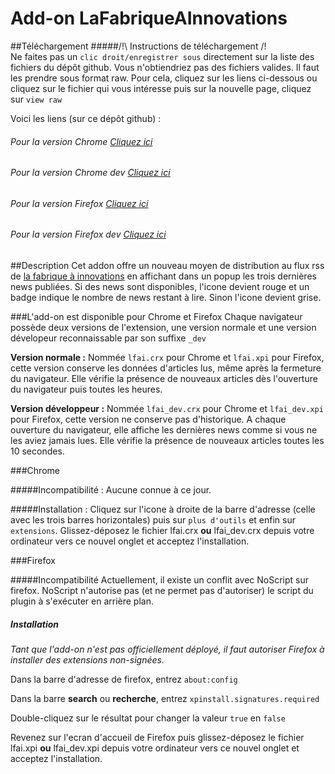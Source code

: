 # Add-on LaFabriqueAInnovations

##Téléchargement
#####/!\ Instructions de téléchargement /!\
Ne faites pas un `clic droit/enregistrer sous` directement sur la liste des fichiers du dépôt github. Vous n'obtiendriez pas des fichiers valides. Il faut les prendre sous format raw. Pour cela, cliquez sur les liens ci-dessous ou cliquez sur le fichier qui vous intéresse puis sur la nouvelle page, cliquez sur `view raw`


Voici les liens (sur ce dépôt github) :


###### Pour la version Chrome [Cliquez ici](https://github.com/Simplon-Narbonne/PlugIn_LaFabrique/blob/master/lfai.crx?raw=true)
###### Pour la version Chrome dev [Cliquez ici](https://github.com/Simplon-Narbonne/PlugIn_LaFabrique/blob/master/lfai_dev.crx?raw=true)
###### Pour la version Firefox [Cliquez ici](https://github.com/Simplon-Narbonne/PlugIn_LaFabrique/blob/master/lfai.xpi?raw=true)
###### Pour la version Firefox dev [Cliquez ici](https://github.com/Simplon-Narbonne/PlugIn_LaFabrique/blob/master/lfai_dev.xpi?raw=true)




##Description
Cet addon offre un nouveau moyen de distribution au flux rss de [la fabrique à innovations](http://lafabriqueainnovations.com) en affichant dans un popup les trois dernières news publiées.
Si des news sont disponibles, l'icone devient rouge et un badge indique le nombre de news restant à lire. Sinon  l'icone devient grise.

###L'add-on est disponible pour Chrome et Firefox
Chaque navigateur possède deux versions de l'extension, une version normale et une version dévelopeur reconnaissable par son suffixe `_dev`

**Version normale :**
Nommée `lfai.crx` pour Chrome et `lfai.xpi` pour Firefox, cette version conserve les données d'articles lus, même après la fermeture du navigateur. Elle vérifie la présence de nouveaux articles dès l'ouverture du navigateur puis toutes les heures.

**Version développeur :**
Nommée `lfai_dev.crx` pour Chrome et `lfai_dev.xpi` pour Firefox, cette version ne conserve pas d'historique. A chaque ouverture du navigateur, elle affiche les dernières news comme si vous ne les aviez jamais lues. Elle vérifie la présence de nouveaux articles toutes les 10 secondes.


###Chrome

#####Incompatibilité :
Aucune connue à ce jour.

#####Installation :
Cliquez sur l'icone à droite de la barre d'adresse (celle avec les trois barres horizontales) puis sur `plus d'outils` et enfin sur `extensions`.
Glissez-déposez le fichier lfai.crx __**ou**__ lfai_dev.crx depuis votre ordinateur vers ce nouvel onglet et acceptez l'installation.


###Firefox

#####Incompatibilité
Actuellement, il existe un conflit avec NoScript sur firefox. NoScript n'autorise pas (et ne permet pas d'autoriser) le script du plugin à s'exécuter en arrière plan.

##### Installation

*Tant que l'add-on n'est pas officiellement déployé, il faut autoriser Firefox à installer des extensions non-signées.*

Dans la barre d'adresse de firefox, entrez `about:config`

Dans la barre **search** ou **recherche**, entrez `xpinstall.signatures.required`

Double-cliquez sur le résultat pour changer la valeur `true` en `false`

Revenez sur l'ecran d'accueil de Firefox puis glissez-déposez le fichier lfai.xpi __**ou**__ lfai_dev.xpi depuis votre ordinateur vers ce nouvel onglet et acceptez l'installation.
